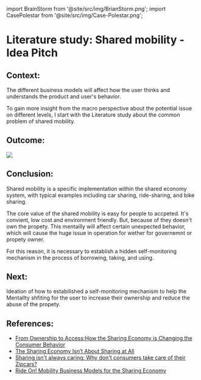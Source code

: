 import BrainStorm from '@site/src/img/BrianStorm.png';
import CasePolestar from '@site/src/img/Case-Polestar.png';

# Literature study: Shared mobility - Idea Pitch

## Context:

The different business models will affect how the user thinks and understands the product and user's behavior.

To gain more insight from the macro perspective about the potential issue on different levels, I start with the Literature study about the common problem of shared mobility.

## Outcome:

<img src={BrainStorm} />

## Conclusion:

Shared mobility is a specific implementation within the shared economy system, with typical examples including car sharing, ride-sharing, and bike sharing.

The core value of the shared mobility is easy for people to accpeted. It's convient, low cost and environment friendly.
But, because of they doesn't own the propety. This mentailly will affect certain unexpected behavior, which will cause the huge issue in operation for wether for governemnt or propety owner.

For this reason, it is necessary to establish a hidden self-monitoring mechanism in the process of borrowing, taking, and using.

## Next:

Ideation of how to estabilished a self-monitoring mechanism to help the Mentallty shfiting for the user to increase their ownership and reduce the abuse of the propety.

## References:

- [<u>From Ownership to Access:How the Sharing Economy is Changing the Consumer Behavior</u>](https://www.researchgate.net/publication/325169044_From_Ownership_to_Access_How_the_Sharing_Economy_is_Changing_the_Consumer_Behavior)
- [<u>The Sharing Economy Isn’t About Sharing at All</u>](https://hbr.org/2015/01/the-sharing-economy-isnt-about-sharing-at-all)
- [<u>Sharing isn't always caring: Why don't consumers take care of their Zipcars?</u>](https://phys.org/news/2012-07-isnt-dont-consumers-zipcars.html)
- [<u>Ride On! Mobility Business Models for the Sharing Economy</u>](https://journals.sagepub.com/doi/pdf/10.1177/1086026614546199)
